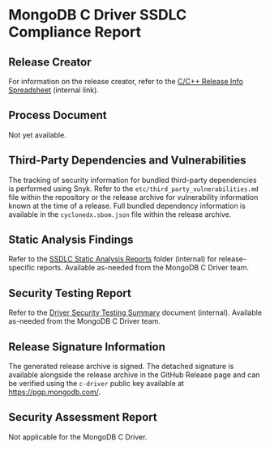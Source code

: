 # MongoDB C Driver SSDLC Compliance Report

<!--
This document is intended for distribution with release archives of the MongoDB
C Driver. It wil be copied into the release archive as ssdlc_compliance_report.md
-->

## Release Creator

For information on the release creator, refer to the
[C/C++ Release Info Spreadsheet](https://docs.google.com/spreadsheets/d/1yHfGmDnbA5-Qt8FX4tKWC5xk9AhzYZx1SKF4AD36ecY)
(internal link).

## Process Document

<!-- DRIVERS-2892: replace with link to public-facing document once available. -->
Not yet available.

## Third-Party Dependencies and Vulnerabilities

The tracking of security information for bundled third-party dependencies is
performed using Snyk. Refer to the `etc/third_party_vulnerabilities.md` file
within the repository or the release archive for vulnerability information known
at the time of a release. Full bundled dependency information is available in
the `cyclonedx.sbom.json` file within the release archive.

## Static Analysis Findings

Refer to the
[SSDLC Static Analysis Reports](https://drive.google.com/drive/folders/17bjBnQ3mhEXvs6IK1rrTphJr0CUO2qZh)
folder (internal) for release-specific reports. Available as-needed from the
MongoDB C Driver team.

## Security Testing Report

Refer to the
[Driver Security Testing Summary](https://docs.google.com/document/d/1y2K_RY4GZVXpQvv4JH_35mSzFRTawNJ3mibpvSBU8H0)
document (internal). Available as-needed from the MongoDB C Driver team.

## Release Signature Information

The generated release archive is signed. The detached signature is available
alongside the release archive in the GitHub Release page and can be verified
using the `c-driver` public key available at https://pgp.mongodb.com/.

## Security Assessment Report

Not applicable for the MongoDB C Driver.
